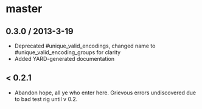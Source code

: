 # master

## 0.3.0 / 2013-3-19

* Deprecated #unique_valid_encodings, changed name to #unique_valid_encoding_groups for clarity
* Added YARD-generated documentation

## < 0.2.1

* Abandon hope, all ye who enter here.  Grievous errors undiscovered due to bad test rig until v 0.2.